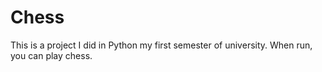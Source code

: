 # Chess
This is a project I did in Python my first semester of university.
When run, you can play chess.
